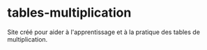 # tables-multiplication
Site créé pour aider à l'apprentissage et à la pratique des tables de multiplication.
